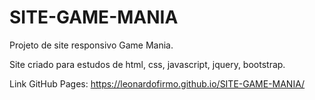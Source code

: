 # SITE-GAME-MANIA

Projeto de site responsivo Game Mania.


Site criado para estudos de html, css, javascript, jquery, bootstrap.

Link GitHub Pages: https://leonardofirmo.github.io/SITE-GAME-MANIA/

